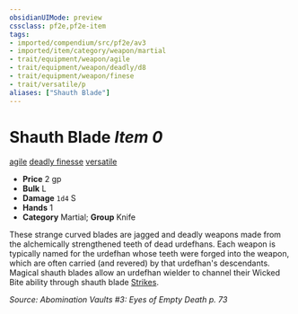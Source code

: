 ```yaml
---
obsidianUIMode: preview
cssclass: pf2e,pf2e-item
tags:
- imported/compendium/src/pf2e/av3
- imported/item/category/weapon/martial
- trait/equipment/weapon/agile
- trait/equipment/weapon/deadly/d8
- trait/equipment/weapon/finese
- trait/versatile/p
aliases: ["Shauth Blade"]
---
```

# Shauth Blade *Item 0*  
[agile](agile.md)  [deadly <d8>](deadly.md)  [finesse](finesse.md)  [versatile <p>](versatile.md)  

- **Price** 2 gp
- **Bulk** L
- **Damage** `1d4` S
- **Hands** 1
- **Category** Martial; **Group** Knife 

These strange curved blades are jagged and deadly weapons made from the alchemically strengthened teeth of dead urdefhans. Each weapon is typically named for the urdefhan whose teeth were forged into the weapon, which are often carried (and revered) by that urdefhan's descendants. Magical shauth blades allow an urdefhan wielder to channel their Wicked Bite ability through shauth blade [Strikes](strike.md). 

*Source: Abomination Vaults #3: Eyes of Empty Death p. 73*